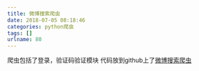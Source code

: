 ```yaml
---
title: 微博搜索爬虫
date: 2018-07-05 08:18:46
categories: python爬虫
tags: []
urlname: 80
---
```

爬虫包括了登录，验证码验证模块
代码放到github上了[微博搜索爬虫][1]


  [1]: https://github.com/60ke/WeiboSearch